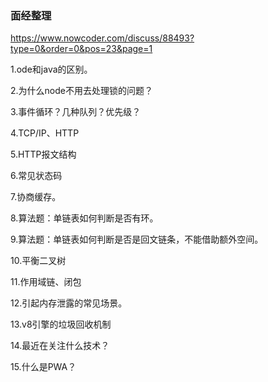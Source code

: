 ### 面经整理

 

https://www.nowcoder.com/discuss/88493?type=0&order=0&pos=23&page=1

1.ode和java的区别。 

  2.为什么node不用去处理锁的问题？ 

  3.事件循环？几种队列？优先级？ 

  4.TCP/IP、HTTP 

  5.HTTP报文结构 

  6.常见状态码 

  7.协商缓存。 

  8.算法题：单链表如何判断是否有环。 

  9.算法题：单链表如何判断是否是回文链条，不能借助额外空间。 

  10.平衡二叉树 

  11.作用域链、闭包 

  12.引起内存泄露的常见场景。 

  13.v8引擎的垃圾回收机制 

  14.最近在关注什么技术？ 

  15.什么是PWA？